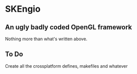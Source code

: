 # SKEngio
## An ugly badly coded OpenGL framework
Nothing more than what's written above.

## To Do
Create all the crossplatform defines, makefiles and whatever